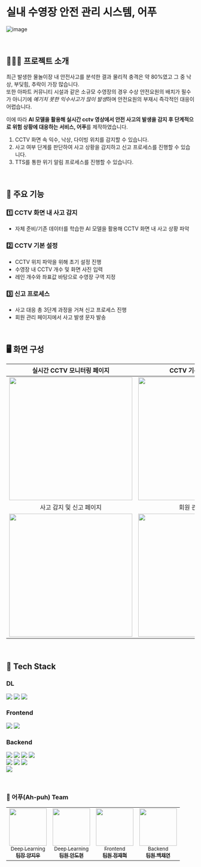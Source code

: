 # 실내 수영장 안전 관리 시스템, 어푸
![image](https://github.com/CSID-DGU/2023-1-SCS4031-Ahpuh/assets/77263479/c7180b68-7960-4a64-ad34-3b02d67a35d9)

<br>

## 🏊🏻‍♂️ 프로젝트 소개

최근 발생한 물놀이장 내 안전사고를 분석한 결과 물리적 충격은 약 80%였고 그 중 낙상, 부딪힘, 추락이 가장 많습니다.<br>
또한 아파트 커뮤니티 시설과 같은 소규모 수영장의 경우 수상 안전요원의 배치가 필수가 아니기에 *예기치 못한 익수사고가 많이 발생*하며 안전요원의 부재시 즉각적인 대응이 어렵습니다.

이에 따라 **AI 모델을 활용해 실시간 cctv 영상에서 안전 사고의 발생을 감지 후 단계적으로 위험 상황에 대응하는 서비스, 어푸**를 제작하였습니다. 


1. CCTV 화면 속 익수, 낙상, 다이빙 위치를 감지할 수 있습니다.
2. 사고 여부 단계를 판단하여 사고 상황을 감지하고 신고 프로세스를 진행할 수 있습니다.
3. TTS를 통한 위기 알림 프로세스를 진행할 수 있습니다.

<br>

## 💫 주요 기능
### 1️⃣ CCTV 화면 내 사고 감지
- 자체 준비/기존 데이터를 학습한 AI 모델을 활용해 CCTV 화면 내 사고 상황 파악

### 2️⃣ CCTV 기본 설정
- CCTV 위치 파악을 위해 초기 설정 진행
- 수영장 내 CCTV 개수 및 화면 사진 입력
- 레인 개수와 좌표값 바탕으로 수영장 구역 지정

### 3️⃣ 신고 프로세스
- 사고 대응 총 3단계 과정을 거쳐 신고 프로세스 진행
- 회원 관리 페이지에서 사고 발생 문자 발송

<br>

## 🖥️ 화면 구성
| 실시간 CCTV 모니터링 페이지  |  CCTV 기본 설정 페이지   |
| :-------------------------------------------: | :------------: |
|  <img width="329" src="https://github.com/CSID-DGU/2023-1-SCS4031-Ahpuh/assets/77263479/7d7678a0-b013-497f-948b-93ea329c5f2c"/> |  <img width="329" src="https://github.com/CSID-DGU/2023-1-SCS4031-Ahpuh/assets/77263479/b0e9f8ce-bb46-47fc-b091-3bdbbfff043a"/>|  
| 사고 감지 및 신고 페이지   |  회원 관리 페이지   |  
| <img width="329" src="https://github.com/CSID-DGU/2023-1-SCS4031-Ahpuh/assets/77263479/533abf09-5ee5-4217-8550-b076731d1f89"/>   |  <img width="329" src="https://github.com/CSID-DGU/2023-1-SCS4031-Ahpuh/assets/77263479/0bfe4cba-5af4-4985-8757-5bda7edbefd3"/>     |

<br>


## 🔧 Tech Stack

### DL
<img src="https://img.shields.io/badge/python-3776AB?style=for-the-badge&logo=python&logoColor=white"> <img src="https://img.shields.io/badge/pytorch-EE4C2C?style=for-the-badge&logo=pytorch&logoColor=white"> <img src="https://img.shields.io/badge/flask-000000?style=for-the-badge&logo=flask&logoColor=white">

### Frontend
<img src="https://img.shields.io/badge/javascript-F7DF1E?style=for-the-badge&logo=javascript&logoColor=black">
<img src="https://img.shields.io/badge/react-61DAFB?style=for-the-badge&logo=react&logoColor=black">

### Backend
<img src="https://img.shields.io/badge/java-007396?style=for-the-badge&logo=java&logoColor=white"> <img src="https://img.shields.io/badge/springboot-6DB33F?style=for-the-badge&logo=springboot&logoColor=white"> <img src="https://img.shields.io/badge/spring data jpa-6DB33F?style=for-the-badge&logoColor=white"> <img src="https://img.shields.io/badge/gradle-02303A?style=for-the-badge&logo=gradle&logoColor=white">
<br>
<img src="https://img.shields.io/badge/amazon rds-527FFF?style=for-the-badge&logo=amazonrds&logoColor=white"> <img src="https://img.shields.io/badge/mysql-4479A1?style=for-the-badge&logo=mysql&logoColor=white"> <img src="https://img.shields.io/badge/amazon ec2-FF9900?style=for-the-badge&logo=amazon ec2&logoColor=white"><br>
<img src="https://img.shields.io/badge/githubactions-2088FF?style=for-the-badge&logo=githubactions&logoColor=white">

<br>

### 👥 어푸(Ah-puh) Team 
<table align="center" >
   <tr>
        <td align="center"><a href="https://github.com/didwldn3032"><img src="https://github.com/didwldn3032.png" width="100px;" alt=""/><br/><sub>Deep Learning<b><br/>팀장 양지우</b></sub></a></td>
        <td align="center"><a href="https://github.com/an-dhyun"><img src="https://github.com/an-dhyun.png" width="100px;" alt=""/><br/><sub>Deep Learning<b><br/>팀원 안도현</b></sub></a></td>
        <td align="center"><a href="https://github.com/jaehyukjung"><img src="https://github.com/jaehyukjung.png" width="100px;" alt=""/><br/><sub>Frontend<b><br/>팀원 정재혁</b></sub></a></td>
        <td align="center"><a href="https://github.com/codusl100"><img src="https://github.com/codusl100.png" width="100px;" alt=""/><br/><sub>Backend<b><br/>팀원 백채연</b></sub></a></td>
   </tr>
</table>
